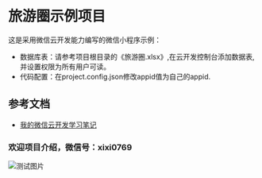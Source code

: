 ﻿# 旅游圈示例项目

这是采用微信云开发能力编写的微信小程序示例：

- 数据库表：请参考项目根目录的《旅游圈.xlsx》,在云开发控制台添加数据表,并设置权限为所有用户可读。
- 代码配置：在project.config.json修改appid值为自己的appid.

## 参考文档

- [我的微信云开发学习笔记](https://blog.csdn.net/ningxi_/article/details/82952099)

### 欢迎项目介绍，微信号：xixi0769
![测试图片](https://github.com/WhhTraveller/Travel-Group-Demo---WX-Cloud/blob/master/miniprogram/images/20180907142854.png)
